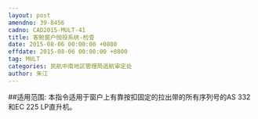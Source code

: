 ```yaml
---
layout: post
amendno: 39-8456
cadno: CAD2015-MULT-41
title: 客舱窗户抛投系统-检查
date: 2015-08-06 00:00:00 +0800
effdate: 2015-08-06 00:00:00 +0800
tag: MULT
categories: 民航中南地区管理局适航审定处
author: 朱江
---
```


##适用范围:
本指令适用于窗户上有靠按扣固定的拉出带的所有序列号的AS 332和EC 225 LP直升机。

